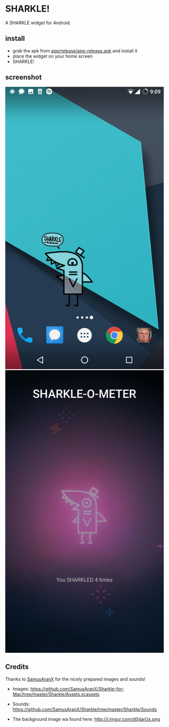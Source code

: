 # SHARKLE!

A SHARKLE widget for Android.

## install

- grab the apk from [app/release/app-release.apk](app/release/app-release.apk) and install it
- place the widget on your home screen
- SHARKLE!

## screenshot

![sharkle screenshot](ghimg/sharkle-screenshot.jpg)
![sharkle screenshot](ghimg/sharkle-app-screenshot.jpg)

## Credits
Thanks to [SamusAranX](https://github.com/SamusAranX) for the nicely prepared images and sounds!
- Images: https://github.com/SamusAranX/Sharkle-for-Mac/tree/master/Sharkle/Assets.xcassets
- Sounds: https://github.com/SamusAranX/Sharkle/tree/master/Sharkle/Sounds

- The background image wa found here: http://i.imgur.com/d0darUx.png

